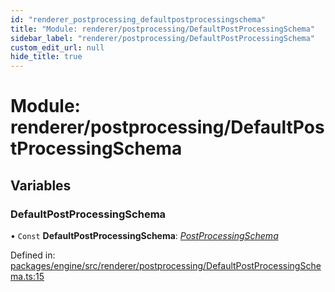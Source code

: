 ```yaml
---
id: "renderer_postprocessing_defaultpostprocessingschema"
title: "Module: renderer/postprocessing/DefaultPostProcessingSchema"
sidebar_label: "renderer/postprocessing/DefaultPostProcessingSchema"
custom_edit_url: null
hide_title: true
---
```


# Module: renderer/postprocessing/DefaultPostProcessingSchema

## Variables

### DefaultPostProcessingSchema

• `Const` **DefaultPostProcessingSchema**: [*PostProcessingSchema*](../interfaces/renderer_postprocessing_postprocessingschema.postprocessingschema.md)

Defined in: [packages/engine/src/renderer/postprocessing/DefaultPostProcessingSchema.ts:15](https://github.com/xr3ngine/xr3ngine/blob/716a06460/packages/engine/src/renderer/postprocessing/DefaultPostProcessingSchema.ts#L15)
